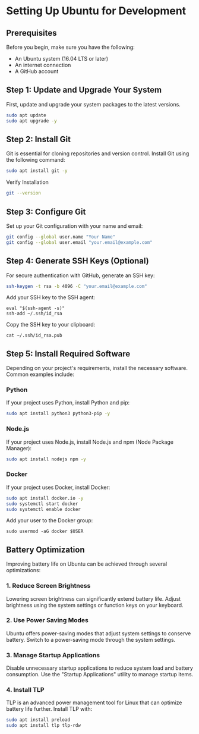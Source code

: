 # Setting Up Ubuntu for Development

## Prerequisites

Before you begin, make sure you have the following:

- An Ubuntu system (16.04 LTS or later)
- An internet connection
- A GitHub account

## Step 1: Update and Upgrade Your System

First, update and upgrade your system packages to the latest versions.

```bash
sudo apt update
sudo apt upgrade -y
```

## Step 2: Install Git

Git is essential for cloning repositories and version control. Install Git using the following command:

```bash
sudo apt install git -y
```
Verify Installation
```bash
git --version

```

## Step 3: Configure Git

Set up your Git configuration with your name and email:

```bash
git config --global user.name "Your Name"
git config --global user.email "your.email@example.com"
```
## Step 4: Generate SSH Keys (Optional)

For secure authentication with GitHub, generate an SSH key:

```bash
ssh-keygen -t rsa -b 4096 -C "your.email@example.com"
```
Add your SSH key to the SSH agent:
```
eval "$(ssh-agent -s)"
ssh-add ~/.ssh/id_rsa
```
Copy the SSH key to your clipboard:
```
cat ~/.ssh/id_rsa.pub
```
## Step 5: Install Required Software

Depending on your project's requirements, install the necessary software. Common examples include:

### Python

If your project uses Python, install Python and pip:

```bash
sudo apt install python3 python3-pip -y
```
### Node.js

If your project uses Node.js, install Node.js and npm (Node Package Manager):

```bash
sudo apt install nodejs npm -y
```

### Docker

If your project uses Docker, install Docker:

```bash
sudo apt install docker.io -y
sudo systemctl start docker
sudo systemctl enable docker
```
Add your user to the Docker group:
```
sudo usermod -aG docker $USER
```
## Battery Optimization

Improving battery life on Ubuntu can be achieved through several optimizations:

### 1. Reduce Screen Brightness

Lowering screen brightness can significantly extend battery life. Adjust brightness using the system settings or function keys on your keyboard.

### 2. Use Power Saving Modes

Ubuntu offers power-saving modes that adjust system settings to conserve battery. Switch to a power-saving mode through the system settings.

### 3. Manage Startup Applications

Disable unnecessary startup applications to reduce system load and battery consumption. Use the "Startup Applications" utility to manage startup items.

### 4. Install TLP 

TLP is an advanced power management tool for Linux that can optimize battery life further. Install TLP with:

```bash
sudo apt install preload
sudo apt install tlp tlp-rdw
```

